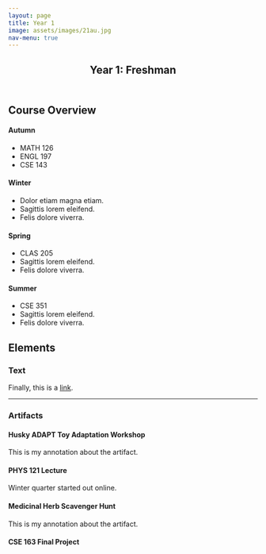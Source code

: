 ```yaml
---
layout: page
title: Year 1
image: assets/images/21au.jpg
nav-menu: true
---
```


<!-- Main -->
<div id="main" class="alt">

<!-- One -->
<section id="one">
	<div class="inner">
		<header class="major">
			<h1>Year 1: Freshman</h1>
		</header>

<!-- Content -->
<h2 id="content">Course Overview</h2>
<div class="box">
	<div class="row">
	<div class="3u">
		<h4>Autumn</h4>
		<ul>
			<li>MATH 126</li>
			<li>ENGL 197</li>
			<li>CSE 143</li>
		</ul>
	</div>
	<div class="3u">
		<h4>Winter</h4>
		<ul>
			<li>Dolor etiam magna etiam.</li>
			<li>Sagittis lorem eleifend.</li>
			<li>Felis dolore viverra.</li>
		</ul>
	</div>
	<div class="3u">
		<h4>Spring</h4>
		<ul>
			<li>CLAS 205</li>
			<li>Sagittis lorem eleifend.</li>
			<li>Felis dolore viverra.</li>
		</ul>
	</div>
	<div class="3u">
		<h4>Summer</h4>
		<ul>
			<li>CSE 351</li>
			<li>Sagittis lorem eleifend.</li>
			<li>Felis dolore viverra.</li>
		</ul>
	</div>
	</div>
</div>

<!-- Elements -->
<h2 id="elements">Elements</h2>

<!-- Text stuff -->
<h3>Text</h3>
<p>Finally, this is a <a href="#">link</a>.</p>

<hr />

<!-- Artifact -->
<h3>Artifacts</h3>
<h4>Husky ADAPT Toy Adaptation Workshop</h4>
<p><span class="image left"><img src="{% link assets/images/21au_husky_adapt.jpg %}" alt="" /></span>This is my annotation about the artifact.</p>

<h4>PHYS 121 Lecture</h4>
<p><span class="image left"><img src="{% link assets/images/22wi_phys.jpg %}" alt="" /></span>Winter quarter started out online.</p>

<h4>Medicinal Herb Scavenger Hunt</h4>
<p><span class="image left"><img src="{% link assets/images/22sp_clas205.png %}" alt="" /></span>This is my annotation about the artifact.</p>

<h4>CSE 163 Final Project</h4>
<object data="../assets/pdfs/22su_cse163.pdf" width="1000" height="1000" type='application/pdf'></object>


</div>
</section>

</div>

